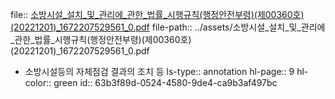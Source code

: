 file:: [소방시설_설치_및_관리에_관한_법률_시행규칙(행정안전부령)(제00360호)(20221201)_1672207529561_0.pdf](../assets/소방시설_설치_및_관리에_관한_법률_시행규칙(행정안전부령)(제00360호)(20221201)_1672207529561_0.pdf)
file-path:: ../assets/소방시설_설치_및_관리에_관한_법률_시행규칙(행정안전부령)(제00360호)(20221201)_1672207529561_0.pdf

- 소방시설등의 자체점검 결과의 조치 등
  ls-type:: annotation
  hl-page:: 9
  hl-color:: green
  id:: 63b3f89d-0524-4580-9de4-ca9b3af497bc